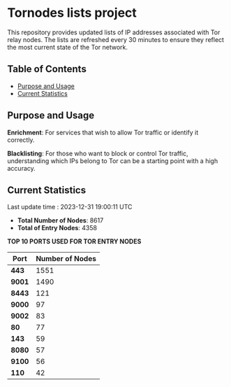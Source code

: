 # Tornodes lists project

This repository provides updated lists of IP addresses associated with Tor relay nodes. The lists are refreshed every 30 minutes to ensure they reflect the most current state of the Tor network.

## Table of Contents

- [Purpose and Usage](#purpose-and-usage)
- [Current Statistics](#current-statistics)


## Purpose and Usage

**Enrichment**: For services that wish to allow Tor traffic or identify it correctly.

**Blacklisting**: For those who want to block or control Tor traffic, understanding which IPs belong to Tor can be a starting point with a high accuracy.

## Current Statistics

Last update time : 2023-12-31 19:00:11 UTC

- **Total Number of Nodes**: 8617
- **Total of Entry Nodes**: 4358

**TOP 10 PORTS USED FOR TOR ENTRY NODES**

| **Port** | **Number of Nodes** |
|------|-----------------|
| **443**   | 1551  |
| **9001**   | 1490  |
| **8443**   | 121  |
| **9000**   | 97  |
| **9002**   | 83  |
| **80**   | 77  |
| **143**   | 59  |
| **8080**   | 57  |
| **9100**   | 56  |
| **110**   | 42  |

